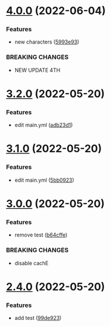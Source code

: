 # [4.0.0](https://github.com/Hussein-Attie/APT3/compare/v3.2.0...v4.0.0) (2022-06-04)


### Features

* new characters ([5993e93](https://github.com/Hussein-Attie/APT3/commit/5993e9367b0fa01867e5f595050c8eea6c0e64c3))


### BREAKING CHANGES

* NEW UPDATE 4TH



# [3.2.0](https://github.com/Hussein-Attie/APT3/compare/v3.1.0...v3.2.0) (2022-05-20)


### Features

* edit main.yml ([adb23d1](https://github.com/Hussein-Attie/APT3/commit/adb23d138adc4f3c6d1014131735dc28de50aafd))



# [3.1.0](https://github.com/Hussein-Attie/APT3/compare/v3.0.0...v3.1.0) (2022-05-20)


### Features

* edit main.yml ([5bb0923](https://github.com/Hussein-Attie/APT3/commit/5bb0923e7a010dceb182071258a9c5f657c482ab))



# [3.0.0](https://github.com/Hussein-Attie/APT3/compare/v2.4.0...v3.0.0) (2022-05-20)


### Features

* remove test ([b64cffe](https://github.com/Hussein-Attie/APT3/commit/b64cffef979df1194bbeb6e410f2419f277aa7fa))


### BREAKING CHANGES

* disable cachE



# [2.4.0](https://github.com/Hussein-Attie/APT3/compare/v2.3.0...v2.4.0) (2022-05-20)


### Features

* add test ([99de923](https://github.com/Hussein-Attie/APT3/commit/99de923f892fe8e9f5c0a44fb26788e49219a4be))



